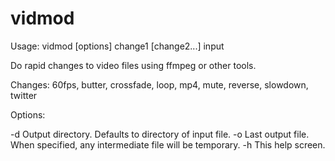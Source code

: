 vidmod
======

Usage: vidmod [options] change1 [change2...] input

Do rapid changes to video files using ffmpeg or other tools.

Changes: 60fps, butter, crossfade, loop, mp4, mute, reverse, slowdown, twitter

Options:

  -d    Output directory. Defaults to directory of input file.
  -o    Last output file. When specified, any intermediate file will
        be temporary.
  -h    This help screen.

